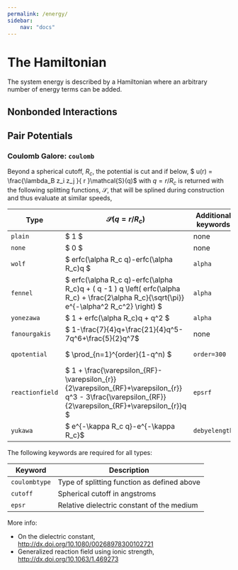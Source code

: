 ```yaml
---
permalink: /energy/
sidebar:
    nav: "docs"
---
```

<script src="https://cdnjs.cloudflare.com/ajax/libs/mathjax/2.7.0/MathJax.js?config=TeX-AMS-MML_HTMLorMML" type="text/javascript"></script>

# The Hamiltonian

The system energy is described by a Hamiltonian where an arbitrary number of energy terms can be added.

## Nonbonded Interactions

## Pair Potentials

### Coulomb Galore: `coulomb`

Beyond a spherical cutoff, $R_c$, the potential is cut and if
below, $ u(r) = \frac{\lambda_B z_i z_j }{ r }\mathcal{S}(q)$ with $q=r/R_c$
is returned with the following splitting functions, $\mathcal{S}$, that
will be splined during construction and thus evaluate at similar speeds,

 Type            | $\mathcal{S}(q=r/R_c)$               | Additional keywords  | Comment
 --------------- | ---------------------------------------- | -------------------- | ----------------------
 `plain`         | $ 1 $                                | none                 | http://doi.org/ctnnsj
 `none`          | $ 0 $                                | none                 | For convenience, only.
 `wolf`          | $ erfc(\alpha R_c q)-erfc(\alpha R_c)q $ | `alpha`          | http://doi.org/cfcxdk
 `fennel`        | $ erfc(\alpha R_c q)-erfc(\alpha R_c)q + ( q -1 ) q \left( erfc(\alpha R_c) + \frac{2\alpha R_c}{\sqrt{\pi}} e^{-\alpha^2 R_c^2} \right) $ | `alpha`| http://doi.org/bqgmv2
 `yonezawa`      | $ 1 + erfc(\alpha R_c)q + q^2 $      | `alpha`              | http://dx.doi.org/10/j97
 `fanourgakis`   | $ 1-\frac{7}{4}q+\frac{21}{4}q^5-7q^6+\frac{5}{2}q^7$| none | http://doi.org/f639q5
 `qpotential`     | $ \prod_{n=1}^{order}(1-q^n) $       | `order=300`          | ISBN [9789174224405](http://goo.gl/hynRTS) (Paper V)
 `reactionfield` | $ 1 + \frac{\varepsilon_{RF}-\varepsilon_{r}}{2\varepsilon_{RF}+\varepsilon_{r}} q^3  - 3\frac{\varepsilon_{RF}}{2\varepsilon_{RF}+\varepsilon_{r}}q $      | `epsrf`     | http://doi.org/dbs99w
 `yukawa`        | $ e^{-\kappa R_c q}-e^{-\kappa R_c}$  | `debyelength`        | ISBN 0486652424

 The following keywords are required for all types:

 Keyword       |  Description
 ------------- |  -------------------------------------------
 `coulombtype` |  Type of splitting function as defined above
 `cutoff`      |  Spherical cutoff in angstroms
 `epsr`        |  Relative dielectric constant of the medium

 More info:

 - On the dielectric constant, http://dx.doi.org/10.1080/00268978300102721
 - Generalized reaction field using ionic strength, http://dx.doi.org/10.1063/1.469273

